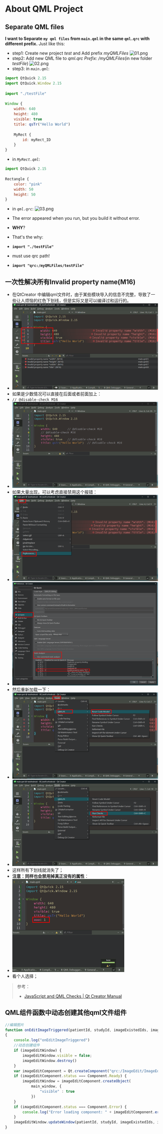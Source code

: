 # About QML Project

## Separate QML files

**I want to Separate `my qml files` from `main.qml` in the same `qml.qrc` with different prefix.**
Just like this:

* step1: Create new project *test* and Add prefix *myQMLFiles*
![01.png](https://ddgobkiprc33d.cloudfront.net/5d250d98-a3af-4cdf-9ea1-30ec5da410eb.png) 
* step2: Add new QML file to *qml.qrc Prefix: /myQMLFiles*(in new folder *testFile*)
![02.png](https://ddgobkiprc33d.cloudfront.net/75ec6e30-73b7-47c4-a9ff-c1e525e8326b.png) 
* step3: in *`main.qml`*:
```js
import QtQuick 2.15
import QtQuick.Window 2.15

import "./testFile"

Window {
    width: 640
    height: 480
    visible: true
    title: qsTr("Hello World")

    MyRect {
        id: myRect_ID
    }
}
```
- in *`MyRect.qml`*:

```js
import QtQuick 2.15

Rectangle {
    color: "pink"
    width: 50
    height: 50
}
```
- in *`qml.qrc`*:
  ![03.png](https://ddgobkiprc33d.cloudfront.net/7c2528f1-0fe4-45cf-80cf-a56686e0325a.png) 

- The error appeared when you run, but you build it without error.
- **WHY**?
- That's the why:
- **`import "./testFile"`**
- must use qrc path!
- **`import "qrc:/myQMLFiles/testFile"`**

## 一次性解决所有Invalid property name(M16)

- 在QtCreator 中编辑qml文件时，由于某些模块导入的信息不完整，导致了一些让人烦恼的红色下划线，但是实际又是可以编译过和运行的。
- <img src="./02_QMLProject_Image/01_example.png" style="zoom:50%;" />
- 如果是少数情况可以直接在后面或者前面加上：
- `// @disable-check M16`
- <img src="./02_QMLProject_Image/02_resolution1.png" alt="02_resolution1" style="zoom:50%;" />
- 如果大量出现，可以考虑直接禁用这个报错：
- <img src="./02_QMLProject_Image/03_step1.png" alt="03_step1" style="zoom:50%;" />
- <img src="./02_QMLProject_Image/04_step2.png" alt="04_step2" style="zoom:50%;" />
- 然后重新加载一下：
- <img src="./02_QMLProject_Image/05_step3.png" alt="05_step3" style="zoom:50%;" />
- <img src="./02_QMLProject_Image/06_step4.png" alt="06_step4" style="zoom:50%;" />
- 这样所有下划线就消失了；
- **注意：同样也会禁用掉真正没有的属性**：
- <img src="./02_QMLProject_Image/07_errorProperty.png" alt="07_errorProperty" style="zoom:50%;" />
- 看个人选择；

> 参考：
>
> - [JavaScript and QML Checks | Qt Creator Manual](https://doc.qt.io/qtcreator/creator-reference-js-and-qml-error-codes.html)



## QML组件函数中动态创建其他qml文件组件

```js
//编辑图片
function onEditImageTriggered(patientId, studyId, imageExistedIds, imageSelectedIds)
{
    console.log("onEditImageTriggered")
    //动态创建组件
    if (imageEditWindow) {
        imageEditWindow.visible = false;
        imageEditWindow.destroy()
    }
    var imageEditComponent = Qt.createComponent("qrc:/ImageEdit/ImageEditWindow.qml")
    if (imageEditComponent.status === Component.Ready) {
        imageEditWindow = imageEditComponent.createObject(
            main_window, {
                "visible" : true
            })
    }
    if (imageEditComponent.status === Component.Error) {
        console.log("Error loading component: " + imageEditComponent.errorString())
    }
    imageEditWindow.updateWindow(patientId, studyId, imageExistedIds, imageSelectedIds)
}
```

